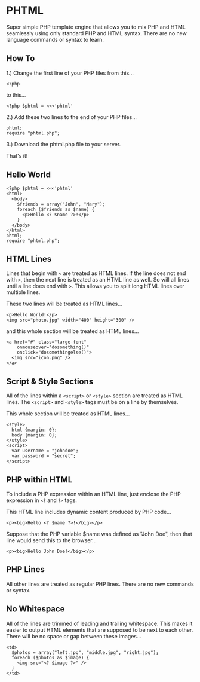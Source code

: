 PHTML
=====

Super simple PHP template engine that allows you to mix PHP and HTML seamlessly using only standard PHP and HTML syntax. There are no new language commands or syntax to learn.

How To
------

1.) Change the first line of your PHP files from this...

    <?php

to this...

    <?php $phtml = <<<'phtml'

2.) Add these two lines to the end of your PHP files...

    phtml;
    require "phtml.php";

3.) Download the phtml.php file to your server.

That's it!

Hello World
-----------

    <?php $phtml = <<<'phtml'
    <html>
      <body>
        $friends = array("John", "Mary");
        foreach ($friends as $name) {
          <p>Hello <? $name ?>!</p>
        }
      </body>
    </html>
    phtml;
    require "phtml.php";

HTML Lines
----------

Lines that begin with `<` are treated as HTML lines. If the line does not end with `>`, then the next line is treated as an HTML line as well. So will all lines until a line does end with `>`. This allows you to split long HTML lines over multiple lines.

These two lines will be treated as HTML lines...

    <p>Hello World!</p>
    <img src="photo.jpg" width="400" height="300" />
    
and this whole section will be treated as HTML lines...

    <a href="#" class="large-font"
        onmouseover="dosomething()"
        onclick="dosomethingelse()">
      <img src="icon.png" />
    </a>

Script & Style Sections
-----------------------

All of the lines within a `<script>` or `<style>` section are treated as HTML lines. The `<script>` and `<style>` tags must be on a line by themselves.

This whole section will be treated as HTML lines...

    <style>
      html {margin: 0};
      body {margin: 0};
    </style>
    <script>
      var username = "johndoe";
      var password = "secret";
    </script>

PHP within HTML
---------------

To include a PHP expression within an HTML line, just enclose the PHP expression in `<?` and `?>` tags.

This HTML line includes dynamic content produced by PHP code...

    <p><big>Hello <? $name ?>!</big></p>
    
Suppose that the PHP variable $name was defined as "John Doe", then that line would send this to the browser...

    <p><big>Hello John Doe!</big></p>
    
PHP Lines
---------

All other lines are treated as regular PHP lines. There are no new commands or syntax.

No Whitespace
-------------

All of the lines are trimmed of leading and trailing whitespace. This makes it easier to output HTML elements that are supposed to be next to each other. There will be no space or gap between these images...

    <td>
      $photos = array("left.jpg", "middle.jpg", "right.jpg");
      foreach ($photos as $image) {
        <img src="<? $image ?>" />
      }
    </td>


